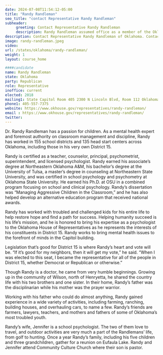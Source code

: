 ```yaml
---
date: 2024-07-08T11:54:12-05:00
title: "Randy Randleman"
seo_title: "contact Representative Randy Randleman"
subheader:
     greeting: Contact Representative Randy Randleman
     description: Randy Randleman assumed office as a member of the Oklahoma House of Representatives, representing District 15.
description: Contact Representative Randy Randleman of Oklahoma. Contact information for Randy Randleman includes email address, phone number, and mailing address.
image: randy-randleman.jpeg
video:
url: /states/oklahoma/randy-randleman/
weight: 1
layout: course_home

####candidate
name: Randy Randleman
state: Oklahoma
party: Republican
role: Representative
inoffice: current
elected: 2018
mailing1: State Capitol Room 405 2300 N Lincoln Blvd, Room 112 Oklahoma City, OK 73105
phone1: 405-557-7375
website: https://www.okhouse.gov/representatives/randy-randleman/
email : https://www.okhouse.gov/representatives/randy-randleman/
twitter:
---
```

Dr. Randy Randleman has a passion for children. As a mental health expert and foremost authority on classroom management and discipline, Randy has worked in 155 school districts and 135 head start centers across Oklahoma, including those in his very own District 15.

Randy is certified as a teacher, counselor, principal, psychometrist, superintendent, and licensed psychologist. Randy earned his associate’s degree at Northeastern Oklahoma A&M, his bachelor’s degree at the University of Tulsa, a master’s degree in counseling at Northeastern State University, and was certified in school psychology and psychometry at Oklahoma State University. He earned his Ph.D. at OSU in a combined program focusing on school and clinical psychology. Randy’s dissertation was “Managing Aggressive Children in the Classroom,” and he has also helped develop an alternative education program that received national awards.

Randy has worked with troubled and challenged kids for his entire life to help restore hope and find a path for success. Helping humanity succeed is his life’s mission, and he is honored to bring his expertise as a psychologist to the Oklahoma House of Representatives as he represents the interests of his constituents in District 15. Randy works to bring mental health issues to the forefront of minds in the Capitol building.

Legislation that’s good for District 15 is where Randy’s heart and vote will be. “If it’s good for my neighbors, then it will get my vote,” he said. “When I was elected to this seat, I became the representative for all of the people in District 15, whether Democrat or Republican or otherwise.”

Though Randy is a doctor, he came from very humble beginnings. Growing up in the community of Wilson, north of Henryetta, he shared the country life with his two brothers and one sister. In their home, Randy’s father was the disciplinarian while his mother was the prayer warrior.

Working with his father who could do almost anything, Randy gained experience in a wide variety of activities, including farming, ranching, building houses, and overhauling cars, to name a few. Randy’s friends are farmers, lawyers, teachers, and mothers and fathers of some of Oklahoma’s most troubled youth.

Randy’s wife, Jennifer is a school psychologist. The two of them love to travel, and outdoor activities are very much a part of the Randlemans’ life, from golf to hunting. Once a year Randy’s family, including his five children and three grandchildren, gather for a reunion on Eufaula Lake. Randy and Jennifer attend Community Culture Church where their son is pastor.
